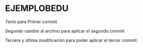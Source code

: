 # EJEMPLOBEDU

Texto para Primer commit

Segundo cambio al archivo para aplicar el segundo commit

Tercera y última modificación para poder aplicar el tercer commit.

